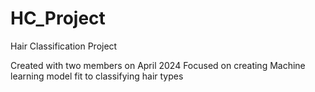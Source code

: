 # HC_Project
Hair Classification Project

Created with two members on April 2024
Focused on creating Machine learning model fit to classifying hair types
